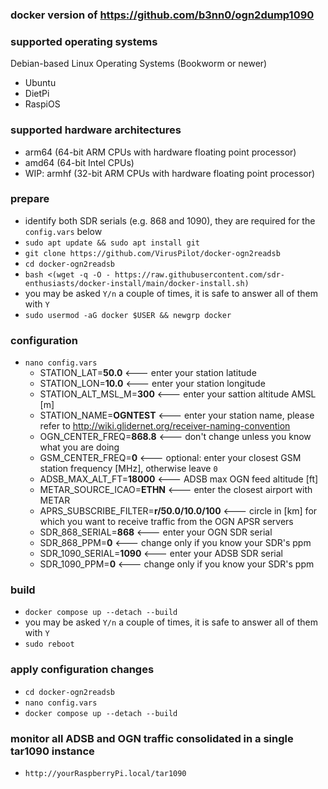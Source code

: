 ### docker version of https://github.com/b3nn0/ogn2dump1090

### supported operating systems
Debian-based Linux Operating Systems (Bookworm or newer)
- Ubuntu
- DietPi
- RaspiOS

### supported hardware architectures
- arm64 (64-bit ARM CPUs with hardware floating point processor)
- amd64 (64-bit Intel CPUs)
- WIP: armhf (32-bit ARM CPUs with hardware floating point processor)

### prepare
- identify both SDR serials (e.g. 868 and 1090), they are required for the `config.vars` below
- `sudo apt update && sudo apt install git`
- `git clone https://github.com/VirusPilot/docker-ogn2readsb`
- `cd docker-ogn2readsb`
- `bash <(wget -q -O - https://raw.githubusercontent.com/sdr-enthusiasts/docker-install/main/docker-install.sh)`
- you may be asked `Y/n` a couple of times, it is safe to answer all of them with `Y`
- `sudo usermod -aG docker $USER && newgrp docker`

### configuration
- `nano config.vars`
  - STATION_LAT=**50.0** <--- enter your station latitude
  - STATION_LON=**10.0** <--- enter your station longitude
  - STATION_ALT_MSL_M=**300** <--- enter your sattion altitude AMSL [m]
  - STATION_NAME=**OGNTEST** <--- enter your station name, please refer to http://wiki.glidernet.org/receiver-naming-convention
  - OGN_CENTER_FREQ=**868.8** <--- don't change unless you know what you are doing
  - GSM_CENTER_FREQ=**0** <--- optional: enter your closest GSM station frequency [MHz], otherwise leave `0`
  - ADSB_MAX_ALT_FT=**18000** <--- ADSB max OGN feed altitude [ft]
  - METAR_SOURCE_ICAO=**ETHN** <--- enter the closest airport with METAR
  - APRS_SUBSCRIBE_FILTER=**r/50.0/10.0/100** <--- circle in [km] for which you want to receive traffic from the OGN APSR servers
  - SDR_868_SERIAL=**868** <--- enter your OGN SDR serial
  - SDR_868_PPM=**0** <--- change only if you know your SDR's ppm
  - SDR_1090_SERIAL=**1090** <--- enter your ADSB SDR serial
  - SDR_1090_PPM=**0** <--- change only if you know your SDR's ppm

### build
- `docker compose up --detach --build`
- you may be asked `Y/n` a couple of times, it is safe to answer all of them with `Y`
- `sudo reboot`

### apply configuration changes
- `cd docker-ogn2readsb`
- `nano config.vars`
- `docker compose up --detach --build`

### monitor all ADSB and OGN traffic consolidated in a single tar1090 instance
- `http://yourRaspberryPi.local/tar1090`
